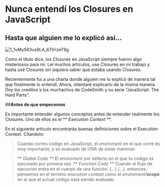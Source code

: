 # Nunca entendí los Closures en JavaScript
## Hasta que alguien me lo explicó así...

![1_1vMy563vz6LA_67VrzeT9g](https://user-images.githubusercontent.com/62315823/91623546-3ef4de00-e972-11ea-87d8-7f81f5742e3c.png)

Como el título dice, los Closures en JavaScript siempre fueron algo misteriosos para mí. Leí muchos artículos, use Closures en mi trabajo y hasta usé Closures sin siquiera saber que estaba usando Closures.

Recientemente fui a una charla donde alguien me lo explicó de manera tal que finalmente lo entendí. Ahora, intentaré explicarlo de la misma manera. Doy los creditos a los muchachos de CodeSmith y su serie "JavaScript: The Hard Parts".

##**Antes de que empecemos**

Es importante entender algunos conceptos antes de entender realmente los Closures. Uno de ellos es el ** *Execution Context* **.

En el siguiente artículo encontrarás buenas definiciones sobre el Execution Context. Citandolo:

> Cuando corres código en JavaScript, el *enviroment* en el que corre es muy importante, y es evaluado de UNA de estas maneras:

> ** *Global Code* **  El *enviroment* por defecto en el que tu código es ejecutado por primera vez.
> ** *Function Code* ** Cuando el flujo de ejecución entra en el cuerpo de una función.
> *(...)*
> *(...)*, entonces, pensemos en el termino *execution context* como el *enviroment*/**scope** en el que el actual código está siendo evaluado.
